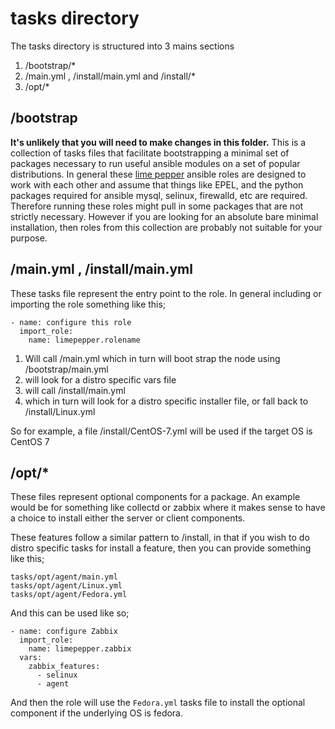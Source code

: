# tasks directory

The tasks directory is structured into 3 mains sections

 1. /bootstrap/*
 2. /main.yml , /install/main.yml and /install/*
 3. /opt/*

## /bootstrap

**It's unlikely that you will need to make changes in this folder.**
This is a collection of tasks files that facilitate bootstrapping a minimal set of packages necessary to run useful ansible modules on a set of popular distributions. In general these [lime pepper](http://limepepper.co.uk) ansible roles are designed to work with each other and assume that things like EPEL, and the python packages required for ansible mysql, selinux, firewalld, etc are required. Therefore running these roles might pull in some packages that are not strictly necessary. However if you are looking for an absolute bare minimal installation, then roles from this collection are probably not suitable for your purpose.


## /main.yml , /install/main.yml

These tasks file represent the entry point to the role. In general including or importing the role something like this;

    - name: configure this role
      import_role:
        name: limepepper.rolename

 1. Will call /main.yml which in turn will boot strap the node using /bootstrap/main.yml
 2. will look for a distro specific vars file
 3. will call /install/main.yml
 4. which in turn will look for a distro specific installer file, or fall back to /install/Linux.yml

So for example, a file /install/CentOS-7.yml will be used if the target OS is CentOS 7


## /opt/*

These files represent optional components for a package. An example would be for something like collectd or zabbix where it makes sense to have a choice to install either the server or client components.

These features follow a similar pattern to /install, in that if you wish to do distro specific tasks for install a feature, then you can provide something like this;

    tasks/opt/agent/main.yml
    tasks/opt/agent/Linux.yml
    tasks/opt/agent/Fedora.yml

And this can be used like so;

    - name: configure Zabbix
      import_role:
        name: limepepper.zabbix
      vars:
        zabbix_features:
          - selinux
          - agent

And then the role will use the `Fedora.yml` tasks file to install the optional component if the underlying OS is fedora.



